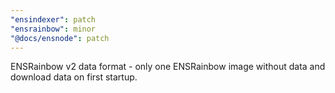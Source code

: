 ```yaml
---
"ensindexer": patch
"ensrainbow": minor
"@docs/ensnode": patch
---
```


ENSRainbow v2 data format - only one ENSRainbow image without data and download data on first startup.
